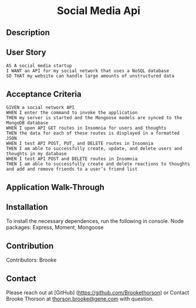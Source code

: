 <h1 align = "center">Social Media Api</h1>

## Description 

## User Story 
    AS A social media startup
    I WANT an API for my social network that uses a NoSQL database
    SO THAT my website can handle large amounts of unstructured data

## Acceptance Criteria 
    GIVEN a social network API
    WHEN I enter the command to invoke the application
    THEN my server is started and the Mongoose models are synced to the MongoDB database
    WHEN I open API GET routes in Insomnia for users and thoughts
    THEN the data for each of these routes is displayed in a formatted JSON
    WHEN I test API POST, PUT, and DELETE routes in Insomnia
    THEN I am able to successfully create, update, and delete users and thoughts in my database
    WHEN I test API POST and DELETE routes in Insomnia
    THEN I am able to successfully create and delete reactions to thoughts and add and remove friends to a user’s friend list

## Application Walk-Through 

## Installation 

To install the necessary dependences, run the following in console. 
Node packages: Express, Moment, Mongoose 

## Contribution 

Contributors: Brooke

## Contact 
Please reach out at [GitHub] (https://github.com/Brookethorson)
or 
Contact Brooke Thorson at thorson.brooke@gene.com with question. 